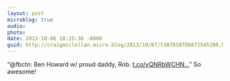 ```yaml
---
layout: post
microblog: true
audio: 
photo: 
date: 2013-10-06 18:25:36 -0600
guid: http://craigmcclellan.micro.blog/2013/10/07/t387010786872545280.html
---
```

“@fbctn: Ben Howard w/ proud daddy, Rob. [t.co/yQNRbWCHN...](http://t.co/yQNRbWCHN6)” So awesome!
